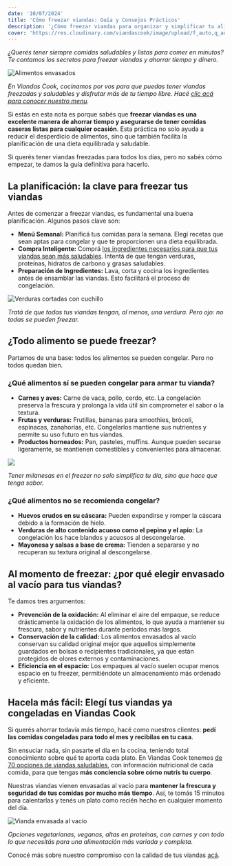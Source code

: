 ```yaml
---
date: '10/07/2024'
title: 'Cómo freezar viandas: Guía y Consejos Prácticos'
description: '¿Cómo freezar viandas para organizar y simplificar tu alimentación todos los días? Ingresá a esta nota y accedé a nuestra guía completa.'
cover: 'https://res.cloudinary.com/viandascook/image/upload/f_auto,q_auto/v1/blog/wjbvyv2fi096gihbvmgk'
---
```


<p><i>¿Querés tener siempre comidas saludables y listas para comer en minutos? Te contamos los secretos para freezar viandas y ahorrar tiempo y dinero.</i></p>

<div>

  <img src="https://res.cloudinary.com/viandascook/image/upload/f_auto,q_auto/v1/blog/xh0uzxdxhrrrvsnchnb1" title="Alimentos envasados">

<em>En Viandas Cook, cocinamos por vos para que puedas tener viandas freezadas y saludables y disfrutar más de tu tiempo libre. Hacé <a href="/menu" title="Más de 70 opciones de platos">clic acá para conocer nuestro menu</a>.</em>

</div>

<p>Si estás en esta nota es porque sabés que <strong>freezar viandas es una excelente manera de ahorrar tiempo y asegurarse de tener comidas caseras listas para cualquier ocasión</strong>. Esta práctica no solo ayuda a reducir el desperdicio de alimentos, sino que también facilita la planificación de una dieta equilibrada y saludable.</p>

<p>Si querés tener viandas freezadas para todos los días, pero no sabés cómo empezar, te damos la guía definitiva para hacerlo.</p>

<h2>La planificación: la clave para freezar tus viandas</h2>
<p>Antes de comenzar a freezar viandas, es fundamental una buena planificación. Algunos pasos clave son:</p>
<ul>
  <li><strong>Menú Semanal:</strong> Planificá tus comidas para la semana. Elegí recetas que sean aptas para congelar y que te proporcionen una dieta equilibrada.</li>
  <li><strong>Compra Inteligente:</strong> Comprá  <a href="/blog/que-debe-contener-una-vianda-saludable" title="¿Qué debe contener una vianda saludable?">los ingredientes necesarios para que tus viandas sean más saludables</a>. Intentá de que tengan verduras, proteínas, hidratos de carbono y grasas saludables.</li>
  <li><strong>Preparación de Ingredientes:</strong> Lava, corta y cocina los ingredientes antes de ensamblar las viandas. Esto facilitará el proceso de congelación.</li>
</ul>

<div>

  <img src="https://res.cloudinary.com/viandascook/image/upload/f_auto,q_auto/v1/blog/rizjdm6zcfrydrchl7td" title="Verduras cortadas con cuchillo">

<em>Tratá de que todas tus viandas tengan, al menos, una verdura. Pero ojo: no todas se pueden freezar.
</em>

</div>

<h2>¿Todo alimento se puede freezar?</h2>
<p>Partamos de una base: todos los alimentos se pueden congelar. Pero no todos quedan bien.</p>

<h3>¿Qué alimentos sí se pueden congelar para armar tu vianda?</h3>
<ul>
  <li><strong>Carnes y aves:</strong> Carne de vaca, pollo, cerdo, etc. La congelación preserva la frescura y prolonga la vida útil sin comprometer el sabor o la textura.</li>
  <li><strong>Frutas y verduras:</strong> Frutillas, bananas para smoothies, brócoli, espinacas, zanahorias, etc. Congelarlos mantiene sus nutrientes y permite su uso futuro en tus viandas.</li>
  <li><strong>Productos horneados:</strong> Pan, pasteles, muffins. Aunque pueden secarse ligeramente, se mantienen comestibles y convenientes para almacenar.</li>
</ul>

<div>

<a href="/plato/milanesa-de-pollo-con-salvado-de-trigo-y-calabazas-asadas" title="Milanesa de pollo con salvado de trigo y calabazas asadas">
  <img src="https://res.cloudinary.com/viandascook/image/upload/f_auto,q_auto/dbr84gtkrp6f5hfqogj5">
</a>

<em>Tener milanesas en el freezer no solo simplifica tu día, sino que hace que tenga sabor.</em>

</div>

<h3>¿Qué alimentos no se recomienda congelar?</h3>
<ul>
  <li><strong>Huevos crudos en su cáscara:</strong> Pueden expandirse y romper la cáscara debido a la formación de hielo.</li>
  <li><strong>Verduras de alto contenido acuoso como el pepino y el apio:</strong> La congelación los hace blandos y acuosos al descongelarse.</li>
  <li><strong>Mayonesa y salsas a base de crema:</strong> Tienden a separarse y no recuperan su textura original al descongelarse.</li>
</ul>

<h2>Al momento de freezar: ¿por qué elegir envasado al vacío para tus viandas?</h2>
<p>Te damos tres argumentos:</p>
<ul>
  <li><strong>Prevención de la oxidación:</strong> Al eliminar el aire del empaque, se reduce drásticamente la oxidación de los alimentos, lo que ayuda a mantener su frescura, sabor y nutrientes durante períodos más largos.</li>
  <li><strong>Conservación de la calidad:</strong> Los alimentos envasados al vacío conservan su calidad original mejor que aquellos simplemente guardados en bolsas o recipientes tradicionales, ya que están protegidos de olores externos y contaminaciones.</li>
  <li><strong>Eficiencia en el espacio:</strong> Los empaques al vacío suelen ocupar menos espacio en tu freezer, permitiéndote un almacenamiento más ordenado y eficiente.</li>
</ul>

<h2>Hacela más fácil: Elegí tus viandas ya congeladas en Viandas Cook</h2>
<p>Si querés ahorrar todavía más tiempo, hacé como nuestros clientes: <strong>pedí las comidas congeladas para todo el mes y recibilas en tu casa</strong>.</p>
<p>Sin ensuciar nada, sin pasarte el día en la cocina, teniendo total conocimiento sobre qué te aporta cada plato. En Viandas Cook tenemos <a href="/menu" title="Más de 70 opciones de platos">de 70 opciones de viandas saludables</a>, con información nutricional de cada comida, para que tengas <strong>más conciencia sobre cómo nutrís tu cuerpo</strong>.</p>
<p>Nuestras viandas vienen envasadas al vacío para <strong>mantener la frescura y seguridad de tus comidas por mucho más tiempo</strong>. Así, te tomás 15 minutos para calentarlas y tenés un plato como recién hecho en cualquier momento del día.</p>

<div>

  <img src="https://res.cloudinary.com/viandascook/image/upload/f_auto,q_auto/v1/blog/ifau3virv6fnyrccnrd3" title="Vianda envasada al vacío">

<em>Opciones vegetarianas, veganas, altas en proteínas, con carnes y con todo lo que necesitás para una alimentación más variada y completa.</em>

</div>

<p>Conocé más sobre nuestro compromiso con la calidad de tus viandas <a href="/nosotros">acá</a>.</p>
